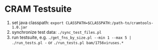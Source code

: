 CRAM Testsuite
===
1. set java classpath: `export CLASSPATH=$CLASSPATH:/path-to/cramtools-1.0.jar`
2. synchronize test data: `./sync_test_files.pl`
3. run testsuite, e.g. `./get_fns_by_size.pl --min 1 --max 5 | ./run_tests.pl -` or `./run_tests.pl bam/1756viruses.*`

